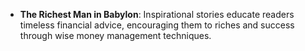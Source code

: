 
- **The Richest Man in Babylon**: Inspirational stories educate readers timeless financial advice, encouraging them to riches and success through wise money management techniques.